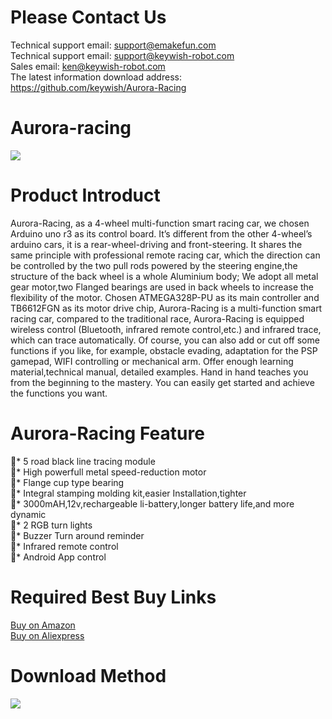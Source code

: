 # Please Contact Us
Technical support email: support@emakefun.com  
Technical support email: support@keywish-robot.com </br>
Sales email: ken@keywish-robot.com  </br>
The latest information download address: https://github.com/keywish/Aurora-Racing
# Aurora-racing
![](https://github.com/keywish/Aurora-Racing/blob/master/Aurora-Racing.png)


# Product Introduct
Aurora-Racing, as a 4-wheel multi-function smart racing car, we chosen Arduino uno r3 as its control board. It’s different from the other 4-wheel’s arduino cars, it is a rear-wheel-driving and front-steering. It shares the same principle with professional remote racing car, which the direction can be controlled by the two pull rods powered by the steering engine,the structure of the back wheel is a whole Aluminium body;   We adopt all metal gear motor,two Flanged bearings are used in back wheels to increase the flexibility of the motor.
Chosen ATMEGA328P-PU as its main controller and TB6612FGN as its motor drive chip, Aurora-Racing is a multi-function smart racing car, compared to the traditional race, Aurora-Racing is equipped wireless control (Bluetooth, infrared remote control,etc.) and infrared trace, which can trace automatically. Of course, you can also add or cut off some functions if you like, for example, obstacle evading, adaptation for the PSP gamepad, WIFI controlling or mechanical arm. 
Offer enough learning material,technical manual, detailed examples. Hand in hand teaches you from the beginning to the mastery. You can easily get started and achieve the functions you want.

# Aurora-Racing Feature
*	5 road black line tracing module</br>
* High powerfull metal speed-reduction motor</br>
*	Flange cup type bearing</br>
*	Integral stamping molding kit,easier Installation,tighter</br>
*	3000mAH,12v,rechargeable li-battery,longer battery life,and more dynamic</br>
*	2 RGB turn lights</br>
*	Buzzer Turn around reminder</br>
*	Infrared remote control</br>
*	Android App control</br>

# Required Best Buy Links
[Buy on Amazon](https://www.amazon.com/dp/B07DDG2YQQ) </br>
[Buy on Aliexpress](https://www.aliexpress.com/store/product/Keywish-Smart-Remote-Control-Car-Kit-High-Speed-Racing-Car-Robot-Building-Assembly-Kit-For-Arduino/3269016_32885519995.html?spm=2114.12010615.8148356.3.5db35830i611z2) </br>

# Download Method
![](https://github.com/keywish/Aurora-Racing/blob/master/Aurora_Racing_DM.jpg)
